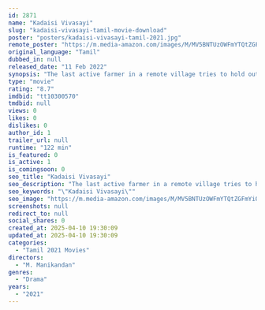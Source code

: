```yaml
---
id: 2871
name: "Kadaisi Vivasayi"
slug: "kadaisi-vivasayi-tamil-movie-download"
poster: "posters/kadaisi-vivasayi-tamil-2021.jpg"
remote_poster: "https://m.media-amazon.com/images/M/MV5BNTUzOWFmYTQtZGFmYi00N2Y0LWFiNmYtMzgxMGNkYzJmYTBiXkEyXkFqcGc@._V1_SX300.jpg"
original_language: "Tamil"
dubbed_in: null
released_date: "11 Feb 2022"
synopsis: "The last active farmer in a remote village tries to hold out against a property developer."
type: "movie"
rating: "8.7"
imdbid: "tt10300570"
tmdbid: null
views: 0
likes: 0
dislikes: 0
author_id: 1
trailer_url: null
runtime: "122 min"
is_featured: 0
is_active: 1
is_comingsoon: 0
seo_title: "Kadaisi Vivasayi"
seo_description: "The last active farmer in a remote village tries to hold out against a property developer."
seo_keywords: "\"Kadaisi Vivasayi\""
seo_image: "https://m.media-amazon.com/images/M/MV5BNTUzOWFmYTQtZGFmYi00N2Y0LWFiNmYtMzgxMGNkYzJmYTBiXkEyXkFqcGc@._V1_SX300.jpg"
screenshots: null
redirect_to: null
social_shares: 0
created_at: 2025-04-10 19:30:09
updated_at: 2025-04-10 19:30:09
categories:
  - "Tamil 2021 Movies"
directors:
  - "M. Manikandan"
genres:
  - "Drama"
years:
  - "2021"
---
```

